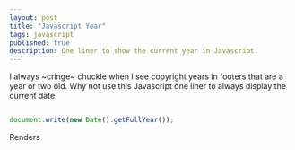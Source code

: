 ```yaml
---
layout: post
title: "Javascript Year"
tags: javascript
published: true
description: One liner to show the current year in Javascript.
---
```


I always ~cringe~ chuckle when I see copyright years in footers that are a year or two old. Why not use this Javascript one liner to always display the current date.

~~~~javascript

document.write(new Date().getFullYear());

~~~~

Renders

<time><script type="text/javascript">document.write(new Date().getFullYear());</script></time>